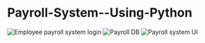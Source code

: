 # Payroll-System--Using-Python
![Employee payroll system login](https://github.com/dnidimaneesha/Payroll-System--Using-Python/assets/84219532/3952170b-9049-41f1-a6cb-9849c11d9c33)
![Payroll DB](https://github.com/dnidimaneesha/Payroll-System--Using-Python/assets/84219532/f71a2968-1af3-47c2-a54d-a454651ff295)
![Payroll system UI](https://github.com/dnidimaneesha/Payroll-System--Using-Python/assets/84219532/f7b406c0-9e41-4778-9060-10eb8bc55564)
